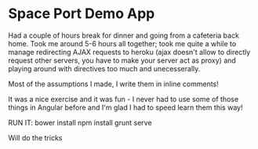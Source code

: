 Space Port Demo App
===================

Had a couple of hours break for dinner and going from a cafeteria back home. Took me around 5-6 hours all together; took me quite a while to manage redirecting AJAX requests to heroku (ajax doesn't allow to
directly request other servers, you have to make your server act as proxy) and playing around with directives too much and unecesserally.

Most of the assumptions I made, I write them in inline comments!

It was a nice exercise and it was fun - I never had to use some of those things in Angular before and I'm glad I had to speed learn
them this way!

RUN IT: 
bower install
npm install 
grunt serve

Will do the tricks


